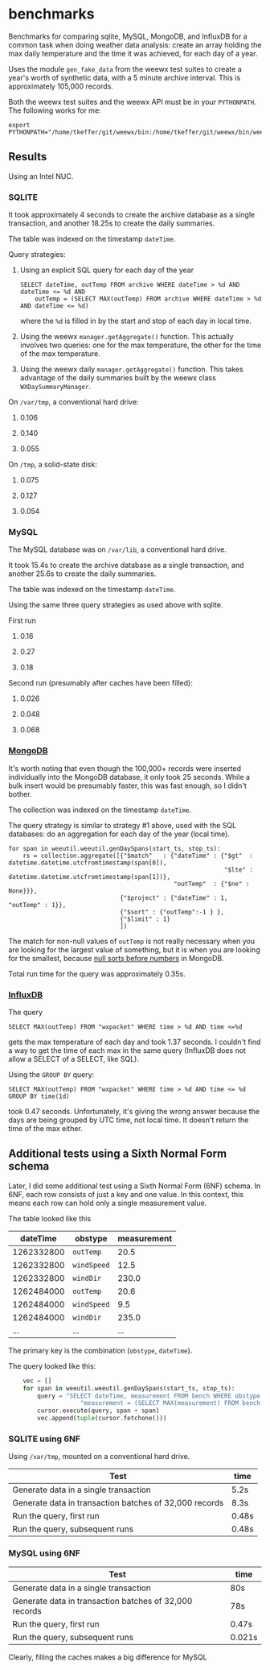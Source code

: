 # benchmarks
Benchmarks for comparing sqlite, MySQL, MongoDB, and InfluxDB for a common
task when doing weather data analysis: create an array holding
the max daily temperature and the time it was achieved, for 
each day of a year.

Uses the module `gen_fake_data` from the weewx test suites to create a year's worth of synthetic data,
with a 5 minute archive interval. This is approximately 105,000 records.

Both the weewx test suites and the weewx API must be in your `PYTHONPATH`. The following works for me:

```
export PYTHONPATH="/home/tkeffer/git/weewx/bin:/home/tkeffer/git/weewx/bin/weewx/test"
```

## Results
Using an Intel NUC.


### SQLITE

It took approximately 4 seconds to create the archive database as a single transaction, 
and another 18.25s to create the daily summaries.

The table was indexed on the timestamp `dateTime`.

Query strategies:

1. Using an explicit SQL query for each day of the year

    ```
    SELECT dateTime, outTemp FROM archive WHERE dateTime > %d AND dateTime <= %d AND 
        outTemp = (SELECT MAX(outTemp) FROM archive WHERE dateTime > %d AND dateTime <= %d)
    ```

    where the `%d` is filled in by the start and stop of each day in local time. 

2. Using the weewx `manager.getAggregate()` function. This actually involves two queries: one for the max temperature, 
the other for the time of the max temperature. 

3. Using the weewx daily `manager.getAggregate()` function. This takes advantage of the daily summaries
built by the weewx class `WXDaySummaryManager`.

On `/var/tmp`, a conventional hard drive:

1. 0.106

2. 0.140

3. 0.055

On `/tmp`, a solid-state disk:

1. 0.075

2. 0.127

3. 0.054


### MySQL

The MySQL database was on `/var/lib`, a conventional hard drive.

It took 15.4s to create the archive database as a single transaction, and another 25.6s to create the daily
summaries.

The table was indexed on the timestamp `dateTime`.

Using the same three query strategies as used above with sqlite.

First run

1. 0.16

2. 0.27

3. 0.18

Second run (presumably after caches have been filled):

1. 0.026

2. 0.048

3. 0.068


### [MongoDB](https://www.mongodb.com/)

It's worth noting that even though the 100,000+ records were inserted individually into the 
MongoDB database, it only took 25 seconds. While a bulk insert would be presumably faster,
this was fast enough, so I didn't bother.

The collection was indexed on the timestamp `dateTime`.

The query strategy is similar to strategy #1 above, used with the SQL databases: do an aggregation
for each day of the year (local time).

    for span in weeutil.weeutil.genDaySpans(start_ts, stop_ts):
        rs = collection.aggregate([{"$match"   : {"dateTime" : {"$gt"  : datetime.datetime.utcfromtimestamp(span[0]), 
                                                                "$lte" : datetime.datetime.utcfromtimestamp(span[1])},
                                                  "outTemp"  : {"$ne" : None}}}, 
                                   {"$project" : {"dateTime" : 1, "outTemp" : 1}},
                                   {"$sort" : {"outTemp":-1 } },
                                   {"$limit" : 1}
                                   ])

The match for non-null values of `outTemp` is not really necessary when you are looking
for the largest value of something, but it is when you are looking for the smallest, because [null sorts
before numbers](http://docs.mongodb.org/master/faq/developers/#what-is-the-compare-order-for-bson-types)
in MongoDB.

Total run time for the query was approximately 0.35s.


### [InfluxDB](https://influxdb.com/)

The query

```
SELECT MAX(outTemp) FROM "wxpacket" WHERE time > %d AND time <=%d
```

gets the max temperature of each day and took 1.37 seconds. I couldn't find a way to get
the time of each max in the same query (InfluxDB does not allow a SELECT of a SELECT, like SQL).

Using the `GROUP BY` query:

```
SELECT MAX(outTemp) FROM "wxpacket" WHERE time > %d AND time <= %d GROUP BY time(1d)
```

took 0.47 seconds. Unfortunately, it's giving the wrong answer because the days
are being grouped by UTC time, not local time. It doesn't return the time of the max either.

## Additional tests using a Sixth Normal Form schema

Later, I did some additional test using a Sixth Normal Form (6NF) schema. In 6NF, each row consists of just
a key and one value. In this context, this means each row can hold only a single measurement value.

The table looked like this

| dateTime   | obstype     | measurement |
|------------|-------------|-------------|
| 1262332800 | `outTemp`   | 20.5        |
| 1262332800 | `windSpeed` | 12.5        |
| 1262332800 | `windDir`   | 230.0       |
| 1262484000 | `outTemp`   | 20.6        |
| 1262484000 | `windSpeed` | 9.5         |
| 1262484000 | `windDir`   | 235.0       |
| ...        | ...         | ...         |

The primary key is the combination (`obstype`, `dateTime`).

The query looked like this:

```Python
    vec = []
    for span in weeutil.weeutil.genDaySpans(start_ts, stop_ts):
        query = "SELECT dateTime, measurement FROM bench WHERE obstype = 'outTemp' AND dateTime > ? AND dateTime <= ? AND " \
                    "measurement = (SELECT MAX(measurement) FROM bench WHERE obstype = 'outTemp' AND dateTime > ? AND dateTime <= ?)"
        cursor.execute(query, span + span)
        vec.append(tuple(cursor.fetchone()))
```
### SQLITE using 6NF

Using `/var/tmp`, mounted on a conventional hard drive.

|Test | time |
|----|----|
|Generate data in a single transaction | 5.2s|
|Generate data in transaction batches of 32,000 records | 8.3s|
|Run the query, first run | 0.48s|
|Run the query, subsequent runs | 0.48s|


### MySQL using 6NF

|Test | time |
|----|----|
|Generate data in a single transaction | 80s|
|Generate data in transaction batches of 32,000 records | 78s|
|Run the query, first run | 0.47s|
|Run the query, subsequent runs | 0.021s|

Clearly, filling the caches makes a big difference for MySQL

